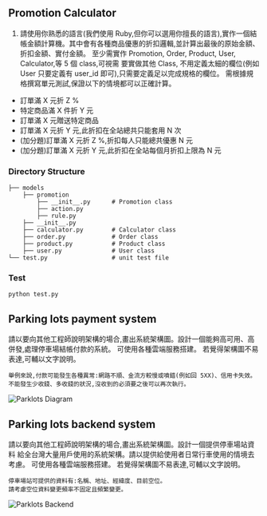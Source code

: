 ## Promotion Calculator
1. 請使用你熟悉的語言(我們使用 Ruby,但你可以選用你擅⻑的語言),實作一個結
帳金額計算機。其中會有各種商品優惠的折扣邏輯,並計算出最後的原始金額、折扣金額、實付金額。
至少需實作 Promotion, Order, Product, User, Calculator,等 5 個 class,可視需
要實做其他 Class, 不用定義太細的欄位(例如 User 只要定義有 user_id 即可),只需要定義足以完成規格的欄位。
需根據規格撰寫單元測試,保證以下的情境都可以正確計算。
* 訂單滿 X 元折 Z %
* 特定商品滿 X 件折 Y 元
* 訂單滿 X 元贈送特定商品
* 訂單滿 X 元折 Y 元,此折扣在全站總共只能套用 N 次
* (加分題)訂單滿 X 元折 Z %,折扣每人只能總共優惠 N 元
* (加分題)訂單滿 X 元折 Y 元,此折扣在全站每個月折扣上限為 N 元
### Directory Structure
```
├── models
    ├── promotion            
        ├── __init__.py      # Promotion class
        ├── action.py
        ├── rule.py
    ├── __init__.py
    ├── calculator.py        # Calculator class
    ├── order.py             # Order class
    ├── product.py           # Product class
    ├── user.py              # User class
└── test.py                  # unit test file
```
### Test
`python test.py`
## Parking lots payment system
請以要向其他工程師說明架構的場合,畫出系統架構圖。設計一個能夠高可用、高併發,處理停車場結帳付款的系統。
可使用各種雲端服務搭建。
若覺得架構圖不易表達,可輔以文字說明。
```
舉例來說,付款可能發生各種異常:網路不順、金流方較慢或噴錯(例如回 5XX)、信用卡失效。
不能發生少收錢、多收錢的狀況,沒收到的必須要之後可以再次執行。
```
![Parklots Diagram](https://user-images.githubusercontent.com/26900749/161310982-0892b2a1-2e5e-48a7-a150-299981c7863b.jpg)
## Parking lots backend system
請以要向其他工程師說明架構的場合,畫出系統架構圖。設計一個提供停車場站資料
給全台灣大量用戶使用的系統架構。請以提供給使用者日常行車使用的情境去考慮。
可使用各種雲端服務搭建。
若覺得架構圖不易表達,可輔以文字說明。
```
停車場站可提供的資料有:名稱、地址、經緯度、目前空位。
請考慮空位資料變更頻率不固定且頻繁變更。
```
![Parklots Backend](https://user-images.githubusercontent.com/26900749/161312275-7c3fdb41-2536-4ac2-a6b2-7fbde11e5d99.jpg)
